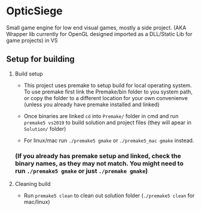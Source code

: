 # OpticSiege
Small game engine for low end visual games, mostly a side project. (AKA Wrapper lib currently for OpenGL designed imported as a DLL/Static Lib for game projects) in VS




## Setup for building

1. Build setup
	- This project uses premake to setup build for local operating system. To use premake first link the Premake/bin folder to you system path, or copy the folder to a different location for your own convenienve (unless you already have premake installed and linked)

	- Once binaries are linked `cd` into `Premake/` folder in cmd and run `premake5 vs2019` to build solution and project files (they will apear in `Solution/` folder)

	- For linux/mac run `./premake5 gmake` or `./premake5_mac gmake` instead.



	### (If you already has premake setup and linked, check the binary names, as they may not match. You might need to run `./premake5 gmake` or just `./premake gmake`)

2. Cleaning build
	- Run `premake5 clean` to clean out solution folder (`./premake5 clean` for mac/linux)